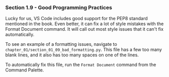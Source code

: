 ### Section 1.9 - Good Programming Practices

Lucky for us, VS Code includes good support for the PEP8 standard mentioned in the book. Even better, it can fix a lot of style mistakes with the Format Document command. It will call out most style issues that it can't fix automatically.

To see an example of a formatting issues, navigate to `chapter_01/section_01_09_bad_formatting.py`. This file has a few too many blank lines, and it also has too many spaces on one of the lines.

To automatically fix this file, run the `Format Document` command from the Command Palette.